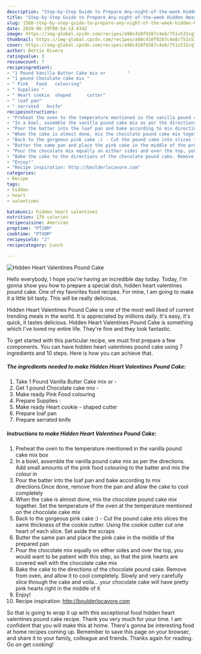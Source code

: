 ```yaml
---
description: "Step-by-Step Guide to Prepare Any-night-of-the-week Hidden Heart Valentines Pound Cake"
title: "Step-by-Step Guide to Prepare Any-night-of-the-week Hidden Heart Valentines Pound Cake"
slug: 1568-step-by-step-guide-to-prepare-any-night-of-the-week-hidden-heart-valentines-pound-cake
date: 2020-06-29T08:54:14.634Z
image: https://img-global.cpcdn.com/recipes/a98c410f9287c4e8/751x532cq70/hidden-heart-valentines-pound-cake-recipe-main-photo.jpg
thumbnail: https://img-global.cpcdn.com/recipes/a98c410f9287c4e8/751x532cq70/hidden-heart-valentines-pound-cake-recipe-main-photo.jpg
cover: https://img-global.cpcdn.com/recipes/a98c410f9287c4e8/751x532cq70/hidden-heart-valentines-pound-cake-recipe-main-photo.jpg
author: Bettie Rivera
ratingvalue: 3
reviewcount: 7
recipeingredient:
- "1 Pound Vanilla Butter Cake mix or        "
- "1 pound Chocolate cake mix "
- " Pink   Food   colouring"
- " Supplies "
- " Heart cookie  shaped      cutter"
- " loaf pan"
- " serrated   knife"
recipeinstructions:
- "Preheat the oven to the temperature mentioned in the vanilla pound cake mix box"
- "In a bowl, assemble the vanilla pound cake mix as per the directions. Add small amounts of the pink food colouring to the batter and mix the colour in"
- "Pour the batter into the loaf pan and bake according to mix directions.Once done, remove from the pan and allow the cake to cool completely"
- "When the cake is almost done, mix the chocolate pound cake mix together. Set the temperature of the oven at the temperature mentioned on the chocolate cake mix"
- "Back to the gorgeous pink cake :) - Cut the pound cake into slices the same thickness of the cookie cutter. Using the cookie cutter cut one heart of each slice. Set aside the scraps"
- "Butter the same pan and place the pink cake in the middle of the prepared pan"
- "Pour the chocolate mix equally on either sides and over the top, you would want to be patient with this step, so that the pink hearts are covered well with the chocolate cake mix"
- "Bake the cake to the directions of the chocolate pound cake. Remove from oven, and allow it to cool completely. Slowly and very carefully slice through the cake and voila... your chocolate cake will have pretty pink hearts right in the middle of it"
- "Enjoy!"
- "Recipe inspiration: http://boulderlocavore.com"
categories:
- Recipe
tags:
- hidden
- heart
- valentines

katakunci: hidden heart valentines 
nutrition: 179 calories
recipecuisine: American
preptime: "PT28M"
cooktime: "PT49M"
recipeyield: "2"
recipecategory: Lunch

---
```



![Hidden Heart Valentines Pound Cake](https://img-global.cpcdn.com/recipes/a98c410f9287c4e8/751x532cq70/hidden-heart-valentines-pound-cake-recipe-main-photo.jpg)

Hello everybody, I hope you're having an incredible day today. Today, I'm gonna show you how to prepare a special dish, hidden heart valentines pound cake. One of my favorites food recipes. For mine, I am going to make it a little bit tasty. This will be really delicious.

Hidden Heart Valentines Pound Cake is one of the most well liked of current trending meals in the world. It is appreciated by millions daily. It's easy, it's quick, it tastes delicious. Hidden Heart Valentines Pound Cake is something which I've loved my entire life. They're fine and they look fantastic.




To get started with this particular recipe, we must first prepare a few components. You can have hidden heart valentines pound cake using 7 ingredients and 10 steps. Here is how you can achieve that.

<!--inarticleads1-->

##### The ingredients needed to make Hidden Heart Valentines Pound Cake:

1. Take 1 Pound Vanilla Butter Cake mix or        -
1. Get 1 pound Chocolate cake mix -
1. Make ready  Pink   Food   colouring
1. Prepare  Supplies :
1. Make ready  Heart cookie - shaped      cutter
1. Prepare  loaf pan
1. Prepare  serrated   knife




<!--inarticleads2-->

##### Instructions to make Hidden Heart Valentines Pound Cake:

1. Preheat the oven to the temperature mentioned in the vanilla pound cake mix box
1. In a bowl, assemble the vanilla pound cake mix as per the directions. Add small amounts of the pink food colouring to the batter and mix the colour in
1. Pour the batter into the loaf pan and bake according to mix directions.Once done, remove from the pan and allow the cake to cool completely
1. When the cake is almost done, mix the chocolate pound cake mix together. Set the temperature of the oven at the temperature mentioned on the chocolate cake mix
1. Back to the gorgeous pink cake :) - Cut the pound cake into slices the same thickness of the cookie cutter. Using the cookie cutter cut one heart of each slice. Set aside the scraps
1. Butter the same pan and place the pink cake in the middle of the prepared pan
1. Pour the chocolate mix equally on either sides and over the top, you would want to be patient with this step, so that the pink hearts are covered well with the chocolate cake mix
1. Bake the cake to the directions of the chocolate pound cake. Remove from oven, and allow it to cool completely. Slowly and very carefully slice through the cake and voila... your chocolate cake will have pretty pink hearts right in the middle of it
1. Enjoy!
1. Recipe inspiration: http://boulderlocavore.com




So that is going to wrap it up with this exceptional food hidden heart valentines pound cake recipe. Thank you very much for your time. I am confident that you will make this at home. There's gonna be interesting food at home recipes coming up. Remember to save this page on your browser, and share it to your family, colleague and friends. Thanks again for reading. Go on get cooking!

